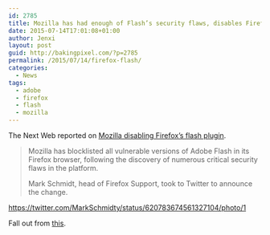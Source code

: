```yaml
---
id: 2785
title: Mozilla has had enough of Flash’s security flaws, disables Firefox plugin
date: 2015-07-14T17:01:08+01:00
author: Jenxi
layout: post
guid: http://bakingpixel.com/?p=2785
permalink: /2015/07/14/firefox-flash/
categories:
  - News
tags:
  - adobe
  - firefox
  - flash
  - mozilla
---
```

The Next Web reported on [Mozilla disabling Firefox&#8217;s flash plugin](http://thenextweb.com/insider/2015/07/14/firefox-rings-the-death-knell-for-flash/).

> Mozilla has blocklisted all vulnerable versions of Adobe Flash in its Firefox browser, following the discovery of numerous critical security flaws in the platform.
> 
> Mark Schmidt, head of Firefox Support, took to Twitter to announce the change. 

https://twitter.com/MarkSchmidty/status/620783674561327104/photo/1

Fall out from [this](http://bakingpixel.com/2015/07/flash-zero-day/).